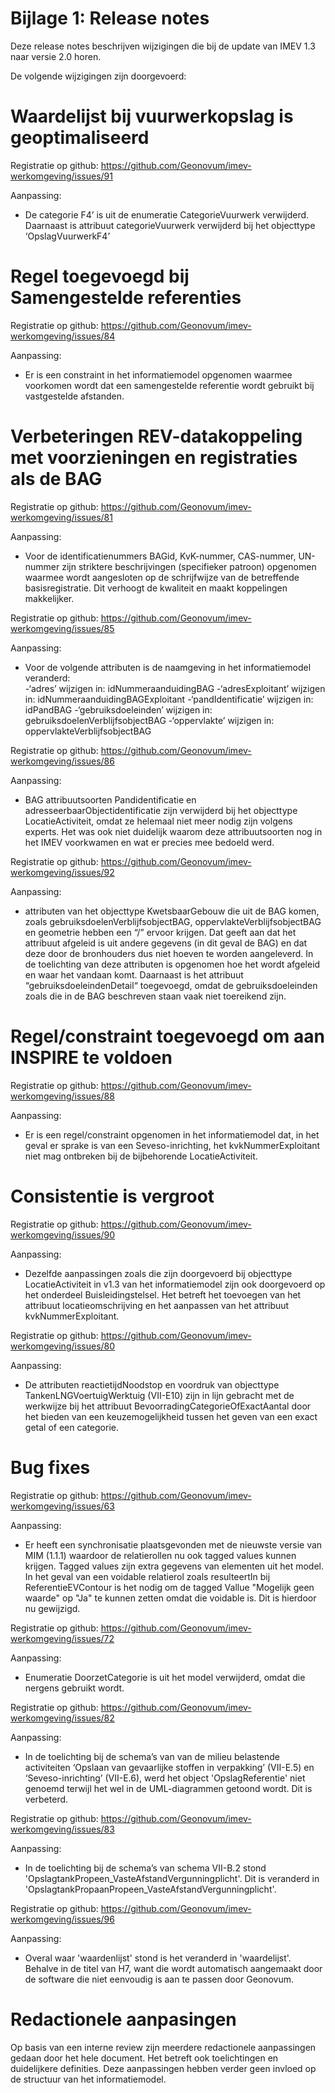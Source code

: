 Bijlage 1: Release notes
=========

Deze release notes beschrijven wijzigingen die bij de update van IMEV 1.3 naar versie 2.0 horen.



De volgende wijzigingen zijn doorgevoerd:

# Waardelijst bij vuurwerkopslag is geoptimaliseerd

Registratie op github: https://github.com/Geonovum/imev-werkomgeving/issues/91

Aanpassing:
- De categorie F4’ is uit de enumeratie CategorieVuurwerk verwijderd. Daarnaast is attribuut categorieVuurwerk verwijderd bij het objecttype ‘OpslagVuurwerkF4’

# Regel toegevoegd bij Samengestelde referenties

Registratie op github: https://github.com/Geonovum/imev-werkomgeving/issues/84 

Aanpassing:
- Er is een constraint in het informatiemodel opgenomen waarmee voorkomen wordt dat een samengestelde referentie wordt gebruikt bij vastgestelde afstanden.

# Verbeteringen REV-datakoppeling met voorzieningen en registraties als de BAG

Registratie op github: https://github.com/Geonovum/imev-werkomgeving/issues/81

Aanpassing:
- Voor de identificatienummers BAGid, KvK-nummer, CAS-nummer, UN-nummer zijn striktere beschrijvingen (specifieker patroon) opgenomen waarmee wordt aangesloten op de schrijfwijze van de betreffende basisregistratie.
Dit verhoogt de kwaliteit en maakt koppelingen makkelijker.

Registratie op github: https://github.com/Geonovum/imev-werkomgeving/issues/85

Aanpassing:
- Voor de volgende attributen is de naamgeving in het informatiemodel veranderd:  
    -‘adres’ wijzigen in: idNummeraanduidingBAG
    -‘adresExploitant’ wijzigen in: idNummeraanduidingBAGExploitant
    -‘pandIdentificatie’ wijzigen in: idPandBAG
    -‘gebruiksdoeleinden’ wijzigen in: gebruiksdoelenVerblijfsobjectBAG
    -‘oppervlakte’ wijzigen in: oppervlakteVerblijfsobjectBAG

Registratie op github: https://github.com/Geonovum/imev-werkomgeving/issues/86

Aanpassing:
- BAG attribuutsoorten Pandidentificatie en adresseerbaarObjectidentificatie zijn verwijderd bij het objecttype LocatieActiviteit, omdat ze helemaal niet meer nodig zijn volgens experts. 
Het was ook niet duidelijk waarom deze attribuutsoorten nog in het IMEV voorkwamen en wat er precies mee bedoeld werd.

Registratie op github: https://github.com/Geonovum/imev-werkomgeving/issues/92

Aanpassing:
- attributen van het objecttype KwetsbaarGebouw die uit de BAG komen, zoals gebruiksdoelenVerblijfsobjectBAG, oppervlakteVerblijfsobjectBAG en geometrie hebben een “/” ervoor krijgen. 
Dat geeft aan dat het attribuut afgeleid is uit andere gegevens (in dit geval de BAG) en dat deze door de bronhouders dus niet hoeven te worden aangeleverd.
In de toelichting van deze attributen is opgenomen hoe het wordt afgeleid en waar het vandaan komt. 
Daarnaast is het attribuut “gebruiksdoeleindenDetail“ toegevoegd, omdat de gebruiksdoeleinden zoals die in de BAG beschreven staan vaak niet toereikend zijn.

# Regel/constraint toegevoegd om aan INSPIRE te voldoen

Registratie op github: https://github.com/Geonovum/imev-werkomgeving/issues/88

Aanpassing:
- Er is een regel/constraint opgenomen in het informatiemodel dat, in het geval er sprake is van een Seveso-inrichting, het kvkNummerExploitant niet mag ontbreken bij de bijbehorende LocatieActiviteit. 

# Consistentie is vergroot

Registratie op github: https://github.com/Geonovum/imev-werkomgeving/issues/90

Aanpassing:
- Dezelfde aanpassingen zoals die zijn doorgevoerd bij objecttype LocatieActiviteit in v1.3 van het informatiemodel zijn ook doorgevoerd op het onderdeel Buisleidingstelsel. Het betreft het toevoegen van het attribuut locatieomschrijving en het aanpassen van het attribuut kvkNummerExploitant. 

Registratie op github: https://github.com/Geonovum/imev-werkomgeving/issues/80

Aanpassing:
- De attributen reactietijdNoodstop en voordruk van objecttype TankenLNGVoertuigWerktuig (VII-E10) zijn in lijn gebracht met de werkwijze bij het attribuut BevoorradingCategorieOfExactAantal door het bieden van een keuzemogelijkheid tussen het geven van een exact getal of een categorie. 

# Bug fixes

Registratie op github: https://github.com/Geonovum/imev-werkomgeving/issues/63

Aanpassing:
- Er heeft een synchronisatie plaatsgevonden met de nieuwste versie van MIM (1.1.1) waardoor de relatierollen nu ook tagged values kunnen krijgen. Tagged values zijn extra gegevens van elementen uit het model.
In het geval van een voidable relatierol zoals resulteertIn bij ReferentieEVContour is het nodig om de tagged Vallue "Mogelijk geen waarde" op "Ja" te kunnen zetten omdat die voidable is. Dit is hierdoor nu gewijzigd.

Registratie op github: https://github.com/Geonovum/imev-werkomgeving/issues/72

Aanpassing:
- Enumeratie DoorzetCategorie is uit het model verwijderd, omdat die nergens gebruikt wordt.

Registratie op github: https://github.com/Geonovum/imev-werkomgeving/issues/82

Aanpassing:
- In de toelichting bij de schema’s van van de milieu belastende activiteiten ‘Opslaan van gevaarlijke stoffen in verpakking’ (VII-E.5) en ‘Seveso-inrichting’ (VII-E.6), werd het object 'OpslagReferentie' niet genoemd terwijl het wel in de UML-diagrammen getoond wordt. Dit is verbeterd.

Registratie op github: https://github.com/Geonovum/imev-werkomgeving/issues/83

Aanpassing:
- In de toelichting bij de schema’s van schema VII-B.2 stond 'OpslagtankPropeen_VasteAfstandVergunningplicht'.
Dit is veranderd in 'OpslagtankPropaanPropeen_VasteAfstandVergunningplicht'.

Registratie op github: https://github.com/Geonovum/imev-werkomgeving/issues/96

Aanpassing:
- Overal waar 'waardenlijst' stond is het veranderd in 'waardelijst'. Behalve in de titel van H7, want die wordt automatisch aangemaakt door de software die niet eenvoudig is aan te passen door Geonovum.

# Redactionele aanpasingen

Op basis van een interne review zijn meerdere redactionele aanpassingen gedaan door het hele document. Het betreft ook toelichtingen en duidelijkere definities. 
Deze aanpassingen hebben verder geen invloed op de structuur van het informatiemodel.

